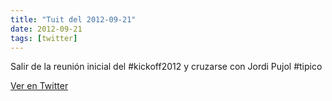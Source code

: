 ```yaml
---
title: "Tuit del 2012-09-21"
date: 2012-09-21
tags: [twitter]
---
```


Salir de la reunión inicial del #kickoff2012 y cruzarse con Jordi Pujol #tipico



[Ver en Twitter](https://twitter.com/i/web/status/249066932551159808)
